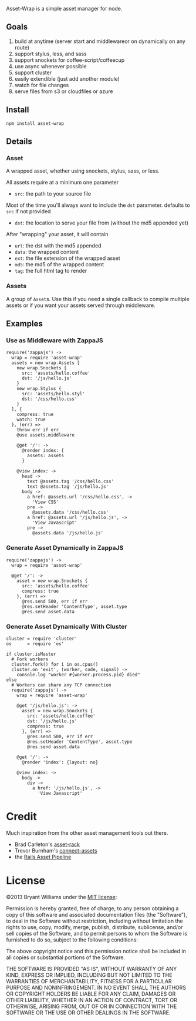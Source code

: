 Asset-Wrap is a simple asset manager for node.

## Goals
1. build at anytime (server start and middlewareor on dynamically on any route)
2. support stylus, less, and sass
3. support snockets for coffee-script/coffeecup
4. use async whenever possible
5. support cluster
6. easily extendible (just add another module)
7. watch for file changes
8. serve files from s3 or cloudfiles or azure

## Install
```
npm install asset-wrap
```

## Details
### Asset
A wrapped asset, whether using snockets, stylus, sass, or less.

All assets require at a minimum one parameter
* `src`: the path to your source file

Most of the time you'll always want to include the `dst` parameter. defaults to `src` if not provided
* `dst`: the location to serve your file from (without the md5 appended yet)

After "wrapping" your asset, it will contain
* `url`: the dst with the md5 appended
* `data`: the wrapped content
* `ext`: the file extension of the wrapped asset
* `md5`: the md5 of the wrapped content
* `tag`: the full html tag to render

### Assets
A group of `Asset`s. Use this if you need a single callback to compile multiple
assets or if you want your assets served through middleware.

## Examples
### Use as Middleware with ZappaJS
```
require('zappajs') ->
  wrap = require 'asset-wrap'
  assets = new wrap.Assets [
    new wrap.Snockets {
      src: 'assets/hello.coffee'
      dst: '/js/hello.js'
    }
    new wrap.Stylus {
      src: 'assets/hello.styl'
      dst: '/css/hello.css'
    }
  ], {
    compress: true
    watch: true
  }, (err) =>
    throw err if err
    @use assets.middleware

    @get '/': ->
      @render index: {
        assets: assets
      }

    @view index: ->
      head ->
        text @assets.tag '/css/hello.css'
        text @assets.tag '/js/hello.js'
      body ->
        a href: @assets.url '/css/hello.css', ->
          'View CSS'
        pre ->
          @assets.data '/css/hello.css'
        a href: @assets.url '/js/hello.js', ->
          'View Javascript'
        pre ->
          @assets.data '/js/hello.js'
```

### Generate Asset Dynamically in ZappaJS
```
require('zappajs') ->
  wrap = require 'asset-wrap'

  @get '/': ->
    asset = new wrap.Snockets {
      src: 'assets/hello.coffee'
      compress: true
    }, (err) =>
      @res.send 500, err if err
      @res.setHeader 'ContentType', asset.type
      @res.send asset.data
```

### Generate Asset Dynamically With Cluster
```
cluster = require 'cluster'
os      = require 'os'

if cluster.isMaster
  # Fork workers
  cluster.fork() for i in os.cpus()
  cluster.on 'exit', (worker, code, signal) ->
    console.log "worker #{worker.process.pid} died"
else
  # Workers can share any TCP connection
  require('zappajs') ->
    wrap = require 'asset-wrap'

    @get '/js/hello.js': ->
      asset = new wrap.Snockets {
        src: 'assets/hello.coffee'
        dst: '/js/hello.js'
        compress: true
      }, (err) =>
        @res.send 500, err if err
        @res.setHeader 'ContentType', asset.type
        @res.send asset.data

    @get '/': ->
      @render 'index': {layout: no}

    @view index: ->
      body ->
        div ->
          a href: '/js/hello.js', ->
            'View Javascript'
```

# Credit
Much inspiration from the other asset management tools out there.
* Brad Carleton's [asset-rack](https://github.com/techpines/asset-rack)
* Trevor Burnham's [connect-assets](https://github.com/TrevorBurnham/connect-assets)
* the [Rails Asset Pipeline](http://guides.rubyonrails.org/asset_pipeline.html)

# License
©2013 Bryant Williams under the [MIT license](http://www.opensource.org/licenses/mit-license.php):

Permission is hereby granted, free of charge, to any person obtaining a copy of this software and associated documentation files (the "Software"), to deal in the Software without restriction, including without limitation the rights to use, copy, modify, merge, publish, distribute, sublicense, and/or sell copies of the Software, and to permit persons to whom the Software is furnished to do so, subject to the following conditions:

The above copyright notice and this permission notice shall be included in all copies or substantial portions of the Software.

THE SOFTWARE IS PROVIDED "AS IS", WITHOUT WARRANTY OF ANY KIND, EXPRESS OR IMPLIED, INCLUDING BUT NOT LIMITED TO THE WARRANTIES OF MERCHANTABILITY, FITNESS FOR A PARTICULAR PURPOSE AND NONINFRINGEMENT. IN NO EVENT SHALL THE AUTHORS OR COPYRIGHT HOLDERS BE LIABLE FOR ANY CLAIM, DAMAGES OR OTHER LIABILITY, WHETHER IN AN ACTION OF CONTRACT, TORT OR OTHERWISE, ARISING FROM, OUT OF OR IN CONNECTION WITH THE SOFTWARE OR THE USE OR OTHER DEALINGS IN THE SOFTWARE.
